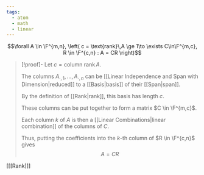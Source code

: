 ```yaml
---
tags:
  - atom
  - math
  - linear
---
```

$$\forall A \in \F^{m,n}, \left( c = \text{rank}\,A \ge 1\to \exists C\in\F^{m,c}, R \in \F^{c,n} : A = CR \right)$$
> [!proof]-
> Let $c= \text{column rank}\,A$.
> 
> The columns $A_{\cdot,1},\dots,A_{\cdot,n}$ can be [[Linear Independence and Span with Dimension|reduced]] to a [[Basis|basis]] of their [[Span|span]].
> 
> By the definition of [[Rank|rank]], this basis has length $c$.
> 
> These columns can be put together to form a matrix $C \in \F^{m,c}$.
> 
> Each column $k$ of $A$ is then a [[Linear Combinations|linear combination]] of the columns of $C$.
> 
> Thus, putting the coefficients into the $k$-th column of $R \in \F^{c,n}$ gives
> $$A = CR$$

\[[[Rank]]\]